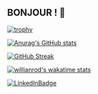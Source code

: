 <h2>BONJOUR ! 🦆</h2>

[![trophy](https://github-profile-trophy.vercel.app/?username=HugoSanctorum&theme=onedark&rank=SECRET,SSS,SS,S,AAA,AA,A&margin-w=10&margin-h=10&locale=fr)](https://github.com/ryo-ma/github-profile-trophy)

[![Anurag's GitHub stats](https://github-readme-stats.vercel.app/api?username=HugoSanctorum&show_icons=true&theme=dracula&locale=fr)](https://github.com/anuraghazra/github-readme-stats)

[![GitHub Streak](https://github-readme-streak-stats.herokuapp.com?user=HugoSanctorum&theme=horizon&locale=fr&mode=weekly&currStreakLabel=F8F8F2&dates=E5C07B&sideLabels=F8F8F2&currStreakNum=69B9D5&sideNums=69B9D5&fire=FF6E96&ring=FF6E96&border=F8F8F2&background=282A36)](https://git.io/streak-stats)

[![willianrod's wakatime stats](https://github-readme-stats.vercel.app/api/wakatime?username=@HugoSanctorum&theme=dracula&locale=fr&langs_count=6)](https://github.com/anuraghazra/github-readme-stats)

[![LinkedInBadge](https://img.shields.io/badge/LinkedIn-blue?logo=linkedin&logoColor=white&style=plastic)](https://www.linkedin.com/in/hugo-sanctorum)
